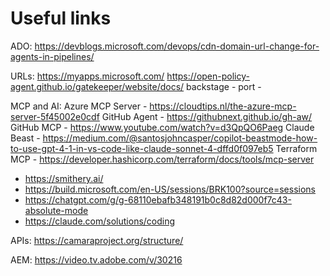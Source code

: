 <h1>Useful links</h1>

ADO:
https://devblogs.microsoft.com/devops/cdn-domain-url-change-for-agents-in-pipelines/

URLs:
https://myapps.microsoft.com/
https://open-policy-agent.github.io/gatekeeper/website/docs/
backstage - 
port - 


MCP and AI:
Azure MCP Server - https://cloudtips.nl/the-azure-mcp-server-5f45002e0cdf
GitHub Agent - https://githubnext.github.io/gh-aw/
GitHub MCP - https://www.youtube.com/watch?v=d3QpQO6Paeg
Claude Beast - https://medium.com/@santosjohncasper/copilot-beastmode-how-to-use-gpt-4-1-in-vs-code-like-claude-sonnet-4-dffd0f097eb5
Terraform MCP - https://developer.hashicorp.com/terraform/docs/tools/mcp-server
- https://smithery.ai/
- https://build.microsoft.com/en-US/sessions/BRK100?source=sessions
- https://chatgpt.com/g/g-68110ebafb348191b0c8d82d000f7c43-absolute-mode
- https://claude.com/solutions/coding



APIs:
https://camaraproject.org/structure/

AEM:
https://video.tv.adobe.com/v/30216


